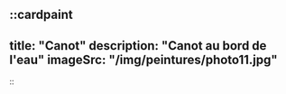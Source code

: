 ::cardpaint
---
title: "Canot"
description: "Canot au bord de l'eau"
imageSrc: "/img/peintures/photo11.jpg"
---
::
